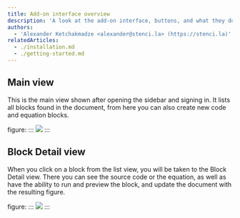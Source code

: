 ```yaml
---
title: Add-on interface overview
description: 'A look at the add-on interface, buttons, and what they do'
authors:
  - 'Alexander Ketchakmadze <alexander@stenci.la> (https://stenci.la)'
relatedArticles:
  - ./installation.md
  - ./getting-started.md
---
```


## Main view

This is the main view shown after opening the sidebar and signing in.
It lists all blocks found in the document, from here you can also create new code and equation blocks.

figure:
:::
![](https://user-images.githubusercontent.com/1646307/106490839-3bff9b80-6484-11eb-9111-8709b868955c.png)
:::

## Block Detail view

When you click on a block from the list view, you will be taken to the Block Detail view.
There you can see the source code or the equation, as well as have the ability to run and preview the block, and update the document with the resulting figure.

figure:
:::
![](https://user-images.githubusercontent.com/1646307/106490924-53d71f80-6484-11eb-9107-bc61d1abf96e.png)
:::
